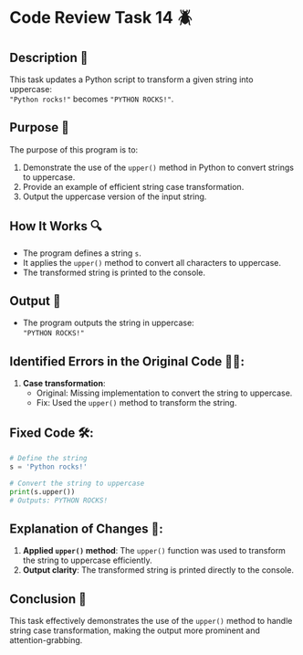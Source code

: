 # Code Review Task 14 🪲

## Description 📝

This task updates a Python script to transform a given string into uppercase:  
`"Python rocks!"` becomes `"PYTHON ROCKS!"`.

## Purpose 🎯

The purpose of this program is to:

1. Demonstrate the use of the `upper()` method in Python to convert strings to uppercase.
2. Provide an example of efficient string case transformation.
3. Output the uppercase version of the input string.

## How It Works 🔍

-   The program defines a string `s`.
-   It applies the `upper()` method to convert all characters to uppercase.
-   The transformed string is printed to the console.

## Output 📜

-   The program outputs the string in uppercase:  
    `"PYTHON ROCKS!"`

## Identified Errors in the Original Code 🕵🏾:

1. **Case transformation**:
    - Original: Missing implementation to convert the string to uppercase.
    - Fix: Used the `upper()` method to transform the string.

## Fixed Code 🛠:

```python
# Define the string
s = 'Python rocks!'

# Convert the string to uppercase
print(s.upper())
# Outputs: PYTHON ROCKS!
```

## Explanation of Changes 🧾:

1. **Applied `upper()` method**: The `upper()` function was used to transform the string to uppercase efficiently.
2. **Output clarity**: The transformed string is printed directly to the console.

## Conclusion 🚀

This task effectively demonstrates the use of the `upper()` method to handle string case transformation, making the output more prominent and attention-grabbing.
